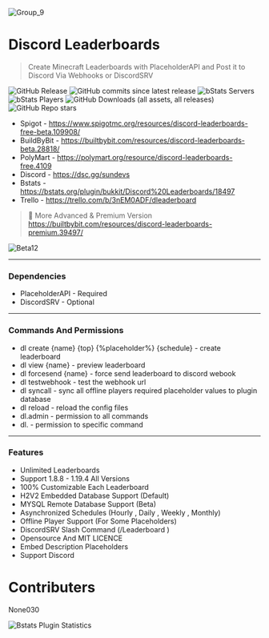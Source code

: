 ![Group_9](https://github.com/ka0un/DiscordLeaderboards/assets/88395585/32620890-1f9b-40ce-a23a-cd70d9c0db2b)


# Discord Leaderboards

> Create Minecraft Leaderboards with PlaceholderAPI and Post it to Discord Via Webhooks or DiscordSRV

![GitHub Release](https://img.shields.io/github/v/release/ka0un/DiscordLeaderboards?color=259bdc)
![GitHub commits since latest release](https://img.shields.io/github/commits-since/ka0un/DiscordLeaderboards/latest?color=259bdc)
![bStats Servers](https://img.shields.io/bstats/servers/18497?color=259bdc)
![bStats Players](https://img.shields.io/bstats/players/18497?color=259bdc)
![GitHub Downloads (all assets, all releases)](https://img.shields.io/github/downloads/ka0un/DiscordLeaderboards/total?color=259bdc)
![GitHub Repo stars](https://img.shields.io/github/stars/ka0un/DiscordLeaderboards?color=259bdc)

* Spigot - https://www.spigotmc.org/resources/discord-leaderboards-free-beta.109908/
* BuildByBit - https://builtbybit.com/resources/discord-leaderboards-beta.28818/
* PolyMart - https://polymart.org/resource/discord-leaderboards-free.4109 
* Discord - https://dsc.gg/sundevs
* Bstats - https://bstats.org/plugin/bukkit/Discord%20Leaderboards/18497
* Trello - https://trello.com/b/3nEM0ADF/dleaderboard
> 📌 More Advanced & Premium Version https://builtbybit.com/resources/discord-leaderboards-premium.39497/


![Beta12](https://github.com/ka0un/DiscordLeaderboards/assets/88395585/e33c572e-b9f6-484b-9e9b-c8ebaaac6bf6)


---

### Dependencies

* PlaceholderAPI - Required
* DiscordSRV - Optional

---

### Commands And Permissions

* dl create {name} {top} {%placeholder%} {schedule} - create leaderboard
* dl view {name} - preview leaderboard
* dl forcesend {name} - force send leaderboard to discord webook
* dl testwebhook - test the webhook url
* dl syncall - sync all offline players required placeholder values to plugin database
* dl reload - reload the config files
* dl.admin - permission to all commands
* dl.<commandname> - permission to specific command

---

### Features

* Unlimited Leaderboards
* Support 1.8.8 - 1.19.4 All Versions
* 100% Customizable Each Leaderboard
* H2V2 Embedded Database Support (Default)
* MYSQL Remote Database Support (Beta)
* Asynchronized Schedules (Hourly , Daily , Weekly , Monthly)
* Offline Player Support (For Some Placeholders)
* DiscordSRV Slash Command (/Leaderboard <leaderboardname>)
* Opensource And MIT LICENCE
* Embed Description Placeholders
* Support Discord


Contributers
=======
None030

![Bstats Plugin Statistics](https://bstats.org/signatures/bukkit/Discord%20Leaderboards.svg "Plugin Statistics")

